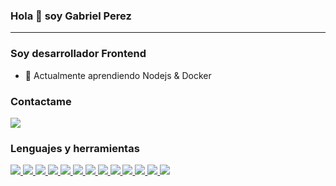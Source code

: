 ### Hola 👋 soy Gabriel Perez
---
### Soy desarrollador Frontend
- 🌱 Actualmente aprendiendo Nodejs & Docker                                                        
### Contactame
<a href="https://www.linkedin.com/in/gabrielperezpernia/">
  <img src="https://img.shields.io/badge/LinkedIn-0077B5?style=for-the-badge&logo=linkedin&logoColor=white">
</a>

### Lenguajes y herramientas
<a href="https://github.com/Gabrielperez14">
  <img src="https://img.shields.io/badge/HTML5-E34F26?style=for-the-badge&logo=html5&logoColor=white">
</a>
<a href="https://github.com/Gabrielperez14">
  <img src="https://img.shields.io/badge/CSS3-1572B6?style=for-the-badge&logo=css3&logoColor=white">
</a>
<a href="https://github.com/Gabrielperez14">
  <img src="https://img.shields.io/badge/Bootstrap-563D7C?style=for-the-badge&logo=bootstrap&logoColor=white">
</a>
<a href="https://github.com/Gabrielperez14">
  <img src="https://img.shields.io/badge/Tailwind_CSS-38B2AC?style=for-the-badge&logo=tailwind-css&logoColor=white">
</a>
<a href="https://github.com/Gabrielperez14">
  <img src="https://img.shields.io/badge/JavaScript-F7DF1E?style=for-the-badge&logo=javascript&logoColor=black">
</a>
<a href="https://github.com/Gabrielperez14">
  <img src="https://img.shields.io/badge/React-20232A?style=for-the-badge&logo=react&logoColor=61DAFB">
</a>
<a href="https://github.com/Gabrielperez14">
  <img src="https://img.shields.io/badge/Node.js-43853D?style=for-the-badge&logo=node.js&logoColor=white">
</a>
<a href="https://github.com/Gabrielperez14">
  <img src="https://img.shields.io/badge/Redux-593D88?style=for-the-badge&logo=redux&logoColor=white">
</a>
<a href="https://github.com/Gabrielperez14">
  <img src="https://img.shields.io/badge/Python-14354C?style=for-the-badge&logo=python&logoColor=white">
</a>
<a href="https://github.com/Gabrielperez14">
  <img src="https://img.shields.io/badge/Flask-000000?style=for-the-badge&logo=flask&logoColor=whit">
</a>
<a href="https://github.com/Gabrielperez14">
  <img src="https://img.shields.io/badge/MySQL-005C84?style=for-the-badge&logo=mysql&logoColor=white">
</a>
<a href="https://github.com/Gabrielperez14">
  <img src="https://img.shields.io/badge/Jest-323330?style=for-the-badge&logo=Jest&logoColor=white">
</a>
<a href="https://github.com/Gabrielperez14">
  <img src="https://img.shields.io/badge/Visual_Studio_Code-0078D4?style=for-the-badge&logo=visual%20studio%20code&logoColor=white">
</a>


<!---
Gabrielperez14/Gabrielperez14 is a ✨ special ✨ repository because its `README.md` (this file) appears on your GitHub profile.
You can click the Preview link to take a look at your changes.
--->
